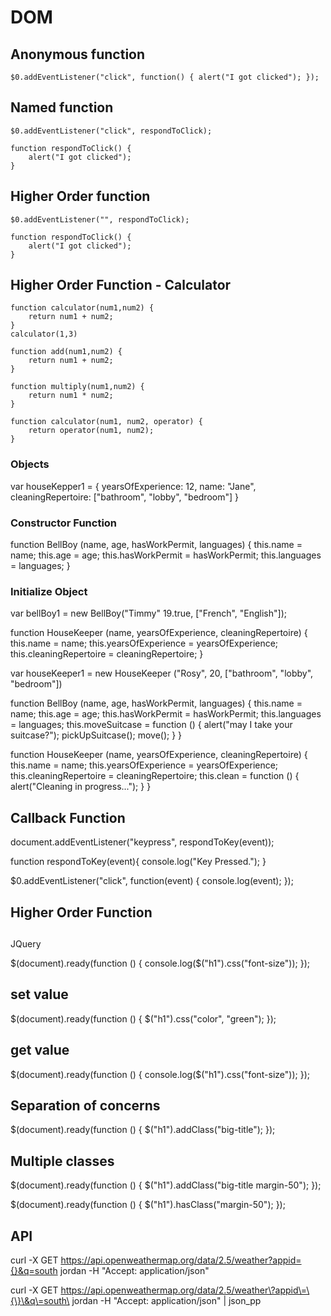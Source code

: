 # DOM

## Anonymous function

```
$0.addEventListener("click", function() { alert("I got clicked"); });
```

## Named function

```
$0.addEventListener("click", respondToClick);

function respondToClick() {
    alert("I got clicked");
}
```

##  Higher Order function


```
$0.addEventListener("", respondToClick);

function respondToClick() {
    alert("I got clicked");
}
```

## Higher Order Function - Calculator

```
function calculator(num1,num2) {
    return num1 + num2;
}
calculator(1,3)
```

```
function add(num1,num2) {
    return num1 + num2;
}

function multiply(num1,num2) {
    return num1 * num2;
}

function calculator(num1, num2, operator) {
    return operator(num1, num2);
}
```

### Objects

var houseKepper1 = {
    yearsOfExperience: 12, 
    name: "Jane",
    cleaningRepertoire: ["bathroom", "lobby", "bedroom"]
}

### Constructor Function

function BellBoy (name, age, hasWorkPermit, languages) {
    this.name = name;
    this.age = age;
    this.hasWorkPermit = hasWorkPermit;
    this.languages = languages;
}

### Initialize Object

var bellBoy1 = new BellBoy("Timmy" 19.true, ["French", "English"]);

function HouseKeeper (name, yearsOfExperience, cleaningRepertoire) {
    this.name = name;
    this.yearsOfExperience = yearsOfExperience;
    this.cleaningRepertoire = cleaningRepertoire;
}

var houseKeeper1 = new HouseKeeper ("Rosy", 20, ["bathroom", "lobby", "bedroom"])


function BellBoy (name, age, hasWorkPermit, languages) {
    this.name = name;
    this.age = age;
    this.hasWorkPermit = hasWorkPermit;
    this.languages = languages;
    this.moveSuitcase = function () {
        alert("may I take your suitcase?");
        pickUpSuitcase();
        move();
    }
}


function HouseKeeper (name, yearsOfExperience, cleaningRepertoire) {
    this.name = name;
    this.yearsOfExperience = yearsOfExperience;
    this.cleaningRepertoire = cleaningRepertoire; 
    this.clean = function () {
        alert("Cleaning in progress...");
    }
}


## Callback Function

document.addEventListener("keypress", respondToKey(event));

function respondToKey(event){
    console.log("Key Pressed.");
}

$0.addEventListener("click", function(event) {
    console.log(event);
});


## Higher Order Function


##

JQuery

<script src="https://ajax.googleapis.com/ajax/libs/jquery/3.6.0/jquery.min.js"></script>
<script src="index.js" async defer></script>

$(document).ready(function () {
  console.log($("h1").css("font-size"));
});

## set value 
$(document).ready(function () {
  $("h1").css("color", "green");
});

## get value

$(document).ready(function () {
  console.log($("h1").css("font-size"));
});

## Separation of concerns

$(document).ready(function () {
  $("h1").addClass("big-title");
});

## Multiple classes

$(document).ready(function () {
  $("h1").addClass("big-title margin-50");
});


$(document).ready(function () {
  $("h1").hasClass("margin-50");
});


## API

curl -X GET https://api.openweathermap.org/data/2.5/weather?appid={}&q=south jordan -H "Accept: application/json" 

curl -X GET https://api.openweathermap.org/data/2.5/weather\?appid\=\{\}\&q\=south\ jordan -H      "Accept: application/json" | json_pp




